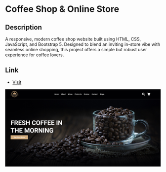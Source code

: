 
# Coffee Shop & Online Store

## Description
A responsive, modern coffee shop website built using HTML, CSS, JavaScript, and Bootstrap 5. Designed to blend an inviting in-store vibe with seamless online shopping, this project offers a simple but robust user experience for coffee lovers.

## Link
- [Visit ](  https://rawanessam1313.github.io/Coffee/)




![](/images/project1_image.png)
